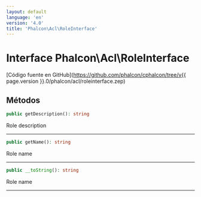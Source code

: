 ```yaml
---
layout: default
language: 'en'
version: '4.0'
title: 'Phalcon\Acl\RoleInterface'
---
```


# Interface **Phalcon\Acl\RoleInterface**

[Código fuente en GitHub](https://github.com/phalcon/cphalcon/tree/v{{ page.version }}.0/phalcon/acl/roleinterface.zep)

## Métodos

```php
public getDescription(): string
```

Role description

* * *

```php
public getName(): string
```

Role name

* * *

```php
public __toString(): string
```

Role name

* * *